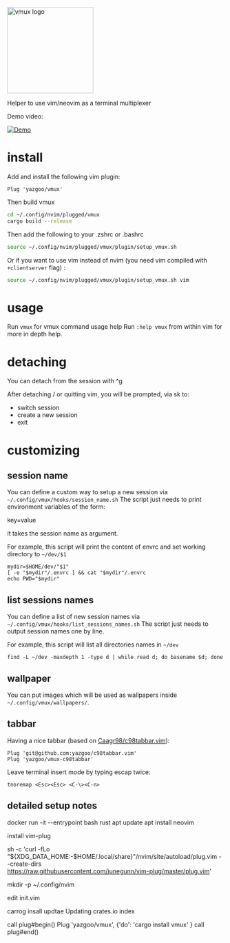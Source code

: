 <img src="vmux.png" alt="vmux logo" width="200"/>

Helper to use vim/neovim as a terminal multiplexer

Demo video:

[![Demo](https://img.youtube.com/vi/CnLlT0Wd_wY/0.jpg)](https://www.youtube.com/watch?v=CnLlT0Wd_wY)

# install

Add and install the following vim plugin: 

```vimscript
Plug 'yazgoo/vmux'
```

Then build vmux

```bash
cd ~/.config/nvim/plugged/vmux
cargo build --release
```

Then add the following to your .zshrc or .bashrc

```bash
source ~/.config/nvim/plugged/vmux/plugin/setup_vmux.sh
```

Or if you want to use vim instead of nvim (you need vim compiled with `+clientserver` flag) :

```bash
source ~/.config/nvim/plugged/vmux/plugin/setup_vmux.sh vim
```

# usage

Run `vmux` for vmux command usage help
Run `:help vmux` from within vim for more in depth help.

# detaching

You can detach from the session with ^g

After detaching / or quitting vim, you will be prompted, via sk to:
- switch session
- create a new session
- exit

# customizing

## session name


You can define a custom way to setup a new session via `~/.config/vmux/hooks/session_name.sh`
The script just needs to print environment variables of the form:

key=value

it takes the session name as argument.

For example, this script will print the content of envrc
and set working directory to `~/dev/$1`

```
mydir=$HOME/dev/"$1"
[ -e "$mydir"/.envrc ] && cat "$mydir"/.envrc
echo PWD="$mydir"
```

## list sessions names


You can define a list of new session names via `~/.config/vmux/hooks/list_sessions_names.sh`
The script just needs to output session names one by line.

For example, this script will list all directories names in `~/dev`

```
find -L ~/dev -maxdepth 1 -type d | while read d; do basename $d; done
```

## wallpaper

You can put images which will be used as wallpapers inside `~/.config/vmux/wallpapers/`.

## tabbar

Having a nice tabbar (based on [Caagr98/c98tabbar.vim](https://github.com/Caagr98/c98tabbar.vim)):

```vimscript
Plug 'git@github.com:yazgoo/c98tabbar.vim'
Plug 'yazgoo/vmux-c98tabbar'
```

Leave terminal insert mode by typing escap twice: 
```vimscript
tnoremap <Esc><Esc> <C-\><C-n>
```

## detailed setup notes

docker run -it --entrypoint bash rust
apt update
apt install neovim

install vim-plug 

sh -c 'curl -fLo "${XDG_DATA_HOME:-$HOME/.local/share}"/nvim/site/autoload/plug.vim --create-dirs \
       https://raw.githubusercontent.com/junegunn/vim-plug/master/plug.vim'

mkdir -p ~/.config/nvim

edit init.vim

carrog insall updtae
    Updating crates.io index


call plug#begin()
Plug 'yazgoo/vmux', {'do': 'cargo install vmux' }
call plug#end()

